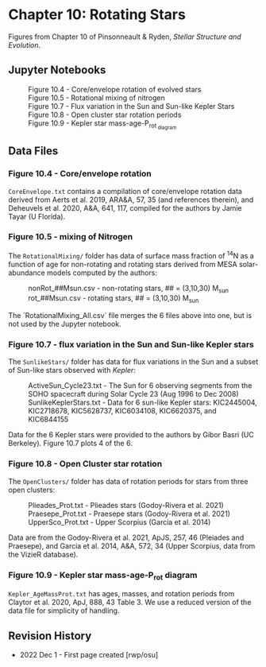 # Chapter 10: Rotating Stars

Figures from Chapter 10 of Pinsonneault & Ryden, *Stellar Structure and Evolution*.

## Jupyter Notebooks
<dl>
    <dd>Figure 10.4 - Core/envelope rotation of evolved stars
    <dd>Figure 10.5 - Rotational mixing of nitrogen
    <dd>Figure 10.7 - Flux variation in the Sun and Sun-like Kepler Stars
    <dd>Figure 10.8 - Open cluster star rotation periods
    <dd>Figure 10.9 - Kepler star mass-age-P<sub>rot<sub> diagram
</dl>

## Data Files

### Figure 10.4 - Core/envelope rotation

`CoreEnvelope.txt` contains a compilation of core/envelope rotation data derived from Aerts et al. 2019, ARA&A, 57, 35 (and references therein), 
and Deheuvels et al. 2020, A&A, 641, 117, compiled for the authors by Jamie Tayar (U Florida).

### Figure 10.5 - mixing of Nitrogen

The `RotationalMixing/` folder has data of surface mass fraction of <sup>14</sup>N as a function of 
age for non-rotating and rotating stars derived from MESA solar-abundance models computed by the authors:
<dl>
  <dd>nonRot_##Msun.csv - non-rotating stars, ## = (3,10,30) M<sub>sun</sub>
  <dd>rot_##Msun.csv - rotating stars, ## = (3,10,30) M<sub>sun</sub>
</dl>
The `RotationalMixing_All.csv` file merges the 6 files above into one, but is not used by the Jupyter notebook.

### Figure 10.7 - flux variation in the Sun and Sun-like Kepler stars

The `SunlikeStars/` folder has data for flux variations in the Sun and a subset of Sun-like stars observed with *Kepler*:
<dl>
  <dd>ActiveSun_Cycle23.txt - The Sun for 6 observing segments from the SOHO spacecraft during Solar Cycle 23 (Aug 1996 to Dec 2008)
  <dd>SunlikeKeplerStars.txt - Data for 6 sun-like Kepler stars: KIC2445004, KIC2718678, KIC5628737, KIC6034108, KIC6620375, and KIC6844155
</dl>
Data for the 6 Kepler stars were provided to the authors by Gibor Basri (UC Berkeley).  Figure 10.7 plots 4 of the 6.

### Figure 10.8 - Open Cluster star rotation

The `OpenClusters/` folder has data of rotation periods for stars from three open clusters:
<dl>
  <dd>Plieades_Prot.txt - Plieades stars (Godoy-Rivera et al. 2021)
  <dd>Praesepe_Prot.txt - Praesepe stars (Godoy-Rivera et al. 2021)
  <dd>UpperSco_Prot.txt - Upper Scorpius (Garcia et al. 2014)
</dl>

Data are from the Godoy-Rivera et al. 2021, ApJS, 257, 46 (Pleiades and Praesepe), and Garcia et al. 2014, A&A, 572, 34 
(Upper Scorpius, data from the VizieR database).

### Figure 10.9 - Kepler star mass-age-P<sub>rot</sub> diagram

`Kepler_AgeMassProt.txt` has ages, masses, and rotation periods from Claytor et al. 2020, ApJ, 888, 43 Table 3. 
We use a reduced version of the data file for simplicity of handling.

## Revision History

 * 2022 Dec 1 - First page created [rwp/osu]
